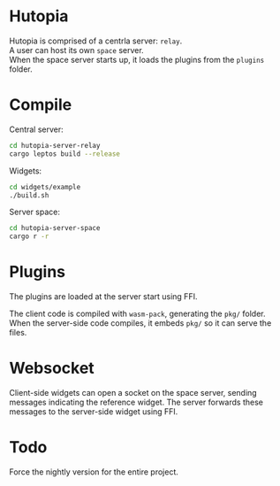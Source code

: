 # Hutopia
Hutopia is comprised of a centrla server: `relay`. <br>
A user can host its own `space` server. <br>
When the space server starts up, it loads the plugins from the `plugins` folder.

# Compile
Central server:
```bash
cd hutopia-server-relay
cargo leptos build --release
```
Widgets:
```bash
cd widgets/example
./build.sh
```
Server space:
```bash
cd hutopia-server-space
cargo r -r
```

# Plugins
The plugins are loaded at the server start using FFI.

The client code is compiled with `wasm-pack`, generating the `pkg/` folder.
When the server-side code compiles, it embeds `pkg/` so it can serve the files.

# Websocket
Client-side widgets can open a socket on the space server, sending messages indicating the reference widget. The server forwards these messages to the server-side widget using FFI.

# Todo
Force the nightly version for the entire project.